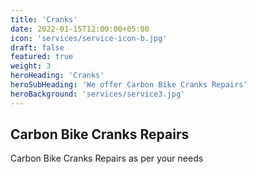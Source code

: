 ```yaml
---
title: 'Cranks'
date: 2022-01-15T12:00:00+05:00
icon: 'services/service-icon-b.jpg'
draft: false
featured: true
weight: 3
heroHeading: 'Cranks'
heroSubHeading: 'We offer Carbon Bike Cranks Repairs'
heroBackground: 'services/service3.jpg'
---
```


## Carbon Bike Cranks Repairs

Carbon Bike Cranks Repairs as per your needs